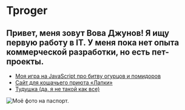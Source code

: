 # Tproger
## Привет, меня зовут Вова Джунов! Я ищу первую работу в IT. У меня пока нет опыта коммерческой разработки, но есть пет-проекты. 

- [Моя игра на JavaScript про битву огурцов и помидоров](https://tproger.ru)
- [Сайт для кошачьего приюта «Лапки»](https://tproger.ru)
- [Тудушка (да, я не такой как все)](https://tproger.ru)

![Моё фото на паспорт.](https://cdn4.telegram-cdn.org/file/iJhvX8yAVMqrSsJcfnmYyFKwOYJMeSvmMwjD5PJlmgyjMBvWYFGtehjAygFlb-G2OSYIkAQf0zsZcDYdEtFC27wrau2inI9hfLGYdQ91wmV3jMMfhPI8ZQfp1a55wp4bXMn3cDq8nuodcw_09DMv0N14YtkvlaMDqhRB8a3CKkt8fRgan9cRQvkCWot81-Nw16ivc1_Ny0pvwMMH_EoL16Ar74qRaMla41Wrbuaf25vxmu6u9Ii7AB7Z3vCx5an6hrYTEmE6RnxUepJL_eIpNiIjsJvCiSpl8EeeJQLzbHNXdcuUVVC3VQuTJSwM1mHi0oILxCL3PAnH8P1uD_1wWw.jpg)
